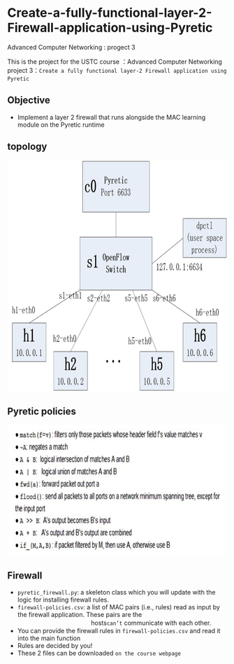 # Create-a-fully-functional-layer-2-Firewall-application-using-Pyretic
Advanced Computer Networking : progect 3

This is the project for the USTC course ：Advanced Computer Networking  
project 3：`Create a fully functional layer-2 Firewall application using Pyretic`

## Objective
  * Implement a layer 2 firewall that runs alongside the MAC learning module on the Pyretic runtime

## topology
<div align=center>
    <img width="759" height="530" src="https://github.com/fox6666/Create-a-fully-functional-layer-2-Firewall-application-using-Pyretic/blob/master/images/network.png"       "网络拓扑图"/>
</div>

## Pyretic policies
 <div align=center>
    <img width="500" height="300" src="https://github.com/fox6666/Create-a-fully-functional-layer-2-Firewall-application-using-Pyretic/blob/master/images/policies.jpg"       "policies"/>
</div>
  
## Firewall
 * `pyretic_firewall.py`: a skeleton class which you will update with the logic for installing firewall rules.
 * `firewall-policies.csv`:  a list of MAC pairs (i.e., rules) read as input by the firewall application. These pairs are the 
 　　　　　　　　　　　　hosts`can’t` communicate with each other.
 * You can provide the firewall rules in `firewall-policies.csv` and read it into the main function
 * Rules are decided by you!
 * These 2 files can be downloaded `on the course webpage`


